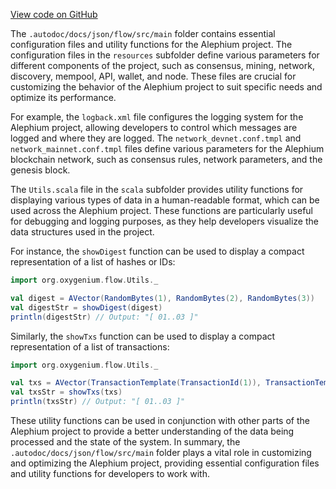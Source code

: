 [View code on GitHub](https://github.com/oxygenium/oxygenium/.autodoc/docs/json/flow/src/main)

The `.autodoc/docs/json/flow/src/main` folder contains essential configuration files and utility functions for the Alephium project. The configuration files in the `resources` subfolder define various parameters for different components of the project, such as consensus, mining, network, discovery, mempool, API, wallet, and node. These files are crucial for customizing the behavior of the Alephium project to suit specific needs and optimize its performance.

For example, the `logback.xml` file configures the logging system for the Alephium project, allowing developers to control which messages are logged and where they are logged. The `network_devnet.conf.tmpl` and `network_mainnet.conf.tmpl` files define various parameters for the Alephium blockchain network, such as consensus rules, network parameters, and the genesis block.

The `Utils.scala` file in the `scala` subfolder provides utility functions for displaying various types of data in a human-readable format, which can be used across the Alephium project. These functions are particularly useful for debugging and logging purposes, as they help developers visualize the data structures used in the project.

For instance, the `showDigest` function can be used to display a compact representation of a list of hashes or IDs:

```scala
import org.oxygenium.flow.Utils._

val digest = AVector(RandomBytes(1), RandomBytes(2), RandomBytes(3))
val digestStr = showDigest(digest)
println(digestStr) // Output: "[ 01..03 ]"
```

Similarly, the `showTxs` function can be used to display a compact representation of a list of transactions:

```scala
import org.oxygenium.flow.Utils._

val txs = AVector(TransactionTemplate(TransactionId(1)), TransactionTemplate(TransactionId(2)), TransactionTemplate(TransactionId(3)))
val txsStr = showTxs(txs)
println(txsStr) // Output: "[ 01..03 ]"
```

These utility functions can be used in conjunction with other parts of the Alephium project to provide a better understanding of the data being processed and the state of the system. In summary, the `.autodoc/docs/json/flow/src/main` folder plays a vital role in customizing and optimizing the Alephium project, providing essential configuration files and utility functions for developers to work with.
